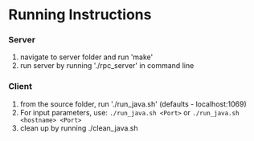 # Running Instructions

### Server
  1. navigate to server folder and run 'make'
  2. run server by running './rpc_server' in command line

### Client
  1. from the source folder, run './run_java.sh' (defaults - localhost:1069)
  2. For input parameters, use: `./run_java.sh <Port>` or `./run_java.sh <hostname> <Port>`
  3. clean up by running ./clean_java.sh